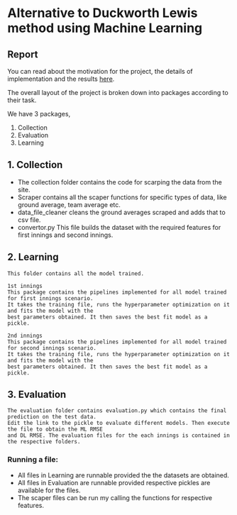 # Alternative to Duckworth Lewis method using Machine Learning

## Report
You can read about the motivation for the project, the details of implementation and the results [here](ML.pdf). 

The overall layout of the project is broken down into packages according to their task.

We have 3 packages,
1. Collection
2. Evaluation
3. Learning


## 1. Collection
* The collection folder contains the code for scarping the data from the site.
* Scraper contains all the scaper functions for specific types of data, like ground average, team average
    etc.
* data_file_cleaner cleans the ground averages scraped and adds that to csv file.
* convertor.py This file builds the dataset with the required features for first innings and second innings.

## 2. Learning
    This folder contains all the model trained.

    1st innings
    This package contains the pipelines implemented for all model trained for first innings scenario.
    It takes the training file, runs the hyperparameter optimization on it and fits the model with the
    best parameters obtained. It then saves the best fit model as a pickle.

    2nd innings
    This package contains the pipelines implemented for all model trained for second innings scenario.
    It takes the training file, runs the hyperparameter optimization on it and fits the model with the
    best parameters obtained. It then saves the best fit model as a pickle.

## 3. Evaluation
    The evaluation folder contains evaluation.py which contains the final prediction on the test data. 
    Edit the link to the pickle to evaluate different models. Then execute the file to obtain the ML RMSE 
    and DL RMSE. The evaluation files for the each innings is contained in the respective folders.

### Running a file:
* All files in Learning are runnable provided the the datasets are obtained.
* All files in Evaluation are runnable provided respective pickles are available for the files.
* The scaper files can be run my calling the functions for respective features.
